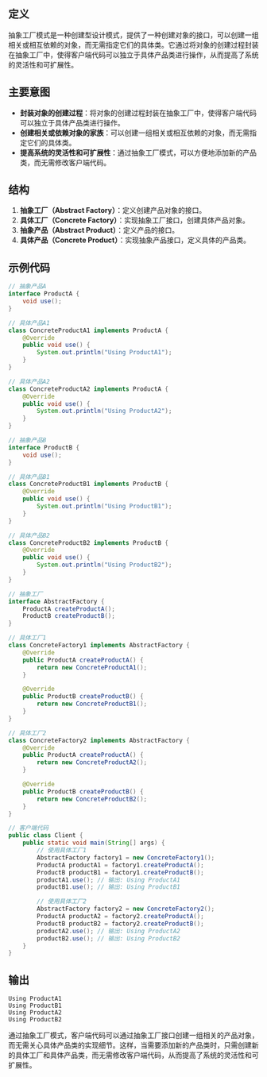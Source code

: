 ## 定义

抽象工厂模式是一种创建型设计模式，提供了一种创建对象的接口，可以创建一组相关或相互依赖的对象，而无需指定它们的具体类。它通过将对象的创建过程封装在抽象工厂中，使得客户端代码可以独立于具体产品类进行操作，从而提高了系统的灵活性和可扩展性。

## 主要意图

- **封装对象的创建过程**：将对象的创建过程封装在抽象工厂中，使得客户端代码可以独立于具体产品类进行操作。
- **创建相关或依赖对象的家族**：可以创建一组相关或相互依赖的对象，而无需指定它们的具体类。
- **提高系统的灵活性和可扩展性**：通过抽象工厂模式，可以方便地添加新的产品类，而无需修改客户端代码。

## 结构

1. **抽象工厂（Abstract Factory）**：定义创建产品对象的接口。
2. **具体工厂（Concrete Factory）**：实现抽象工厂接口，创建具体产品对象。
3. **抽象产品（Abstract Product）**：定义产品的接口。
4. **具体产品（Concrete Product）**：实现抽象产品接口，定义具体的产品类。

## 示例代码

```java
// 抽象产品A
interface ProductA {
    void use();
}

// 具体产品A1
class ConcreteProductA1 implements ProductA {
    @Override
    public void use() {
        System.out.println("Using ProductA1");
    }
}

// 具体产品A2
class ConcreteProductA2 implements ProductA {
    @Override
    public void use() {
        System.out.println("Using ProductA2");
    }
}

// 抽象产品B
interface ProductB {
    void use();
}

// 具体产品B1
class ConcreteProductB1 implements ProductB {
    @Override
    public void use() {
        System.out.println("Using ProductB1");
    }
}

// 具体产品B2
class ConcreteProductB2 implements ProductB {
    @Override
    public void use() {
        System.out.println("Using ProductB2");
    }
}

// 抽象工厂
interface AbstractFactory {
    ProductA createProductA();
    ProductB createProductB();
}

// 具体工厂1
class ConcreteFactory1 implements AbstractFactory {
    @Override
    public ProductA createProductA() {
        return new ConcreteProductA1();
    }

    @Override
    public ProductB createProductB() {
        return new ConcreteProductB1();
    }
}

// 具体工厂2
class ConcreteFactory2 implements AbstractFactory {
    @Override
    public ProductA createProductA() {
        return new ConcreteProductA2();
    }

    @Override
    public ProductB createProductB() {
        return new ConcreteProductB2();
    }
}

// 客户端代码
public class Client {
    public static void main(String[] args) {
        // 使用具体工厂1
        AbstractFactory factory1 = new ConcreteFactory1();
        ProductA productA1 = factory1.createProductA();
        ProductB productB1 = factory1.createProductB();
        productA1.use(); // 输出: Using ProductA1
        productB1.use(); // 输出: Using ProductB1

        // 使用具体工厂2
        AbstractFactory factory2 = new ConcreteFactory2();
        ProductA productA2 = factory2.createProductA();
        ProductB productB2 = factory2.createProductB();
        productA2.use(); // 输出: Using ProductA2
        productB2.use(); // 输出: Using ProductB2
    }
}
```

## 输出

```
Using ProductA1
Using ProductB1
Using ProductA2
Using ProductB2
```

通过抽象工厂模式，客户端代码可以通过抽象工厂接口创建一组相关的产品对象，而无需关心具体产品类的实现细节。这样，当需要添加新的产品类时，只需创建新的具体工厂和具体产品类，而无需修改客户端代码，从而提高了系统的灵活性和可扩展性。